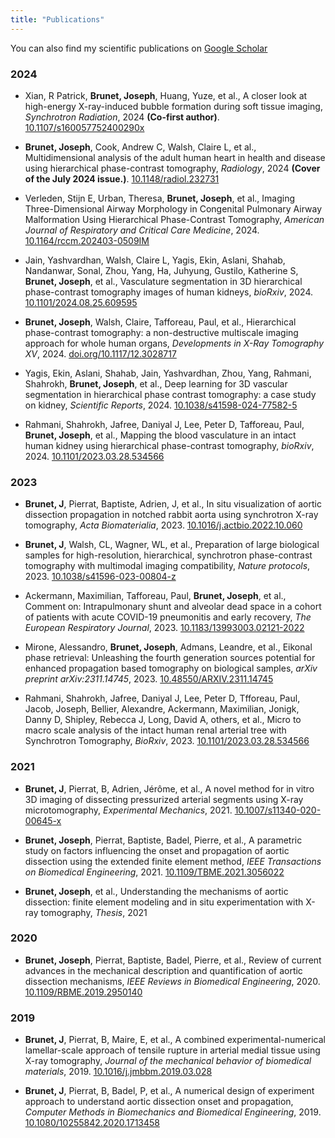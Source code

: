 ```yaml
---
title: "Publications"
---
```


You can also find my scientific publications on <a href="https://scholar.google.com/citations?user=7T_yo4UAAAAJ" class="text-link">Google Scholar</a>
### 2024

- Xian, R Patrick, **Brunet, Joseph**, Huang, Yuze, et al., A closer look at high-energy X-ray-induced bubble formation during soft tissue imaging, _Synchrotron Radiation_, 2024 **(Co-first author)**. <a href='https://doi.org/10.1107/s160057752400290x' class='text-link'><i class='fas fa-solid fa-file'></i> 10.1107/s160057752400290x</a>

- **Brunet, Joseph**, Cook, Andrew C, Walsh, Claire L, et al., Multidimensional analysis of the adult human heart in health and disease using hierarchical phase-contrast tomography, _Radiology_, 2024 **(Cover of the July 2024 issue.)**. <a href='https://doi.org/10.1148/radiol.232731' class='text-link'><i class='fas fa-solid fa-file'></i> 10.1148/radiol.232731</a>

- Verleden, Stijn E, Urban, Theresa, **Brunet, Joseph**, et al., Imaging Three-Dimensional Airway Morphology in Congenital Pulmonary Airway Malformation Using Hierarchical Phase-Contrast Tomography, _American Journal of Respiratory and Critical Care Medicine_, 2024. <a href='https://doi.org/10.1164/rccm.202403-0509IM' class='text-link'><i class='fas fa-solid fa-file'></i> 10.1164/rccm.202403-0509IM</a>

- Jain, Yashvardhan, Walsh, Claire L, Yagis, Ekin, Aslani, Shahab, Nandanwar, Sonal, Zhou, Yang, Ha, Juhyung, Gustilo, Katherine S, **Brunet, Joseph**, et al., Vasculature segmentation in 3D hierarchical phase-contrast tomography images of human kidneys, _bioRxiv_, 2024. <a href='https://doi.org/10.1101/2024.08.25.609595' class='text-link'><i class='fas fa-solid fa-file'></i> 10.1101/2024.08.25.609595</a>

- **Brunet, Joseph**, Walsh, Claire, Tafforeau, Paul, et al., Hierarchical phase-contrast tomography: a non-destructive multiscale imaging approach for whole human organs, _Developments in X-Ray Tomography XV_, 2024. <a href='https://doi.org/doi.org/10.1117/12.3028717' class='text-link'><i class='fas fa-solid fa-file'></i> doi.org/10.1117/12.3028717</a>

- Yagis, Ekin, Aslani, Shahab, Jain, Yashvardhan, Zhou, Yang, Rahmani, Shahrokh, **Brunet, Joseph**, et al., Deep learning for 3D vascular segmentation in hierarchical phase contrast tomography: a case study on kidney, _Scientific Reports_, 2024. <a href='https://doi.org/10.1038/s41598-024-77582-5' class='text-link'><i class='fas fa-solid fa-file'></i> 10.1038/s41598-024-77582-5</a>

- Rahmani, Shahrokh, Jafree, Daniyal J, Lee, Peter D, Tafforeau, Paul, **Brunet, Joseph**, et al., Mapping the blood vasculature in an intact human kidney using hierarchical phase-contrast tomography, _bioRxiv_, 2024. <a href='https://doi.org/10.1101/2023.03.28.534566' class='text-link'><i class='fas fa-solid fa-file'></i> 10.1101/2023.03.28.534566</a>

### 2023

- **Brunet, J**, Pierrat, Baptiste, Adrien, J, et al., In situ visualization of aortic dissection propagation in notched rabbit aorta using synchrotron X-ray tomography, _Acta Biomaterialia_, 2023. <a href='https://doi.org/10.1016/j.actbio.2022.10.060' class='text-link'><i class='fas fa-solid fa-file'></i> 10.1016/j.actbio.2022.10.060</a>

- **Brunet, J**, Walsh, CL, Wagner, WL, et al., Preparation of large biological samples for high-resolution, hierarchical, synchrotron phase-contrast tomography with multimodal imaging compatibility, _Nature protocols_, 2023. <a href='https://doi.org/10.1038/s41596-023-00804-z' class='text-link'><i class='fas fa-solid fa-file'></i> 10.1038/s41596-023-00804-z</a>

- Ackermann, Maximilian, Tafforeau, Paul, **Brunet, Joseph**, et al., Comment on: Intrapulmonary shunt and alveolar dead space in a cohort of patients with acute COVID-19 pneumonitis and early recovery, _The European Respiratory Journal_, 2023. <a href='https://doi.org/10.1183/13993003.02121-2022' class='text-link'><i class='fas fa-solid fa-file'></i> 10.1183/13993003.02121-2022</a>

- Mirone, Alessandro, **Brunet, Joseph**, Admans, Leandre, et al., Eikonal phase retrieval: Unleashing the fourth generation sources potential for enhanced propagation based tomography on biological samples, _arXiv preprint arXiv:2311.14745_, 2023. <a href='https://doi.org/10.48550/ARXIV.2311.14745' class='text-link'><i class='fas fa-solid fa-file'></i> 10.48550/ARXIV.2311.14745</a>

- Rahmani, Shahrokh, Jafree, Daniyal J, Lee, Peter D, Tfforeau, Paul, Jacob, Joseph, Bellier, Alexandre, Ackermann, Maximilian, Jonigk, Danny D, Shipley, Rebecca J, Long, David A, others, et al., Micro to macro scale analysis of the intact human renal arterial tree with Synchrotron Tomography, _BioRxiv_, 2023. <a href='https://doi.org/10.1101/2023.03.28.534566' class='text-link'><i class='fas fa-solid fa-file'></i> 10.1101/2023.03.28.534566</a>

### 2021

- **Brunet, J**, Pierrat, B, Adrien, Jérôme, et al., A novel method for in vitro 3D imaging of dissecting pressurized arterial segments using X-ray microtomography, _Experimental Mechanics_, 2021. <a href='https://doi.org/10.1007/s11340-020-00645-x' class='text-link'><i class='fas fa-solid fa-file'></i> 10.1007/s11340-020-00645-x</a>

- **Brunet, Joseph**, Pierrat, Baptiste, Badel, Pierre, et al., A parametric study on factors influencing the onset and propagation of aortic dissection using the extended finite element method, _IEEE Transactions on Biomedical Engineering_, 2021. <a href='https://doi.org/10.1109/TBME.2021.3056022' class='text-link'><i class='fas fa-solid fa-file'></i> 10.1109/TBME.2021.3056022</a>

- **Brunet, Joseph**, et al., Understanding the mechanisms of aortic dissection: finite element modeling and in situ experimentation with X-ray tomography, _Thesis_, 2021

### 2020

- **Brunet, Joseph**, Pierrat, Baptiste, Badel, Pierre, et al., Review of current advances in the mechanical description and quantification of aortic dissection mechanisms, _IEEE Reviews in Biomedical Engineering_, 2020. <a href='https://doi.org/10.1109/RBME.2019.2950140' class='text-link'><i class='fas fa-solid fa-file'></i> 10.1109/RBME.2019.2950140</a>

### 2019

- **Brunet, J**, Pierrat, B, Maire, E, et al., A combined experimental-numerical lamellar-scale approach of tensile rupture in arterial medial tissue using X-ray tomography, _Journal of the mechanical behavior of biomedical materials_, 2019. <a href='https://doi.org/10.1016/j.jmbbm.2019.03.028' class='text-link'><i class='fas fa-solid fa-file'></i> 10.1016/j.jmbbm.2019.03.028</a>

- **Brunet, J**, Pierrat, B, Badel, P, et al., A numerical design of experiment approach to understand aortic dissection onset and propagation, _Computer Methods in Biomechanics and Biomedical Engineering_, 2019. <a href='https://doi.org/10.1080/10255842.2020.1713458' class='text-link'><i class='fas fa-solid fa-file'></i> 10.1080/10255842.2020.1713458</a>

